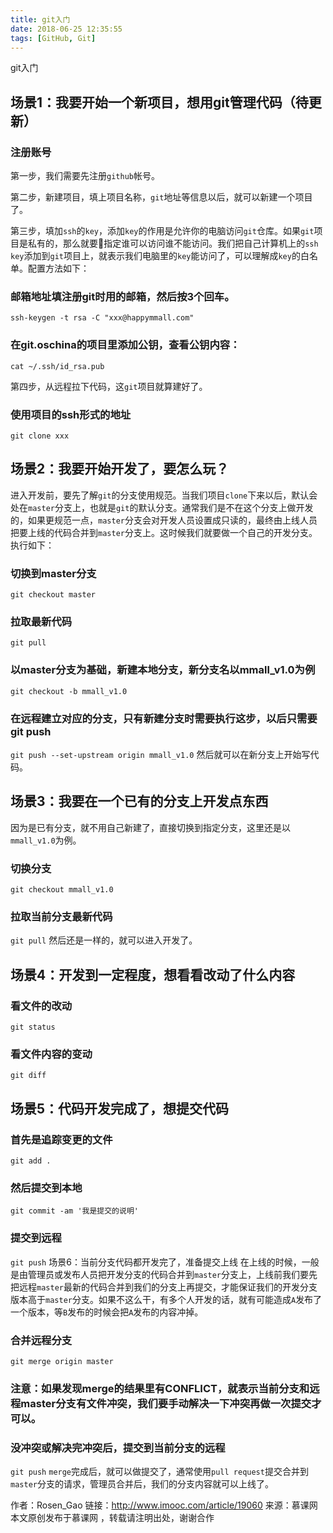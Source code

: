 ```yaml
---
title: git入门
date: 2018-06-25 12:35:55
tags: [GitHub, Git]
---
```


git入门

<!--more-->

## 场景1：我要开始一个新项目，想用git管理代码（待更新）
### 注册账号
第一步，我们需要先注册`github`帐号。

第二步，新建项目，填上项目名称，`git`地址等信息以后，就可以新建一个项目了。

第三步，填加`ssh`的`key`，添加`key`的作用是允许你的电脑访问`git`仓库。如果`git`项目是私有的，那么就要指定谁可以访问谁不能访问。我们把自己计算机上的`ssh key`添加到`git`项目上，就表示我们电脑里的`key`能访问了，可以理解成`key`的白名单。配置方法如下：

### 邮箱地址填注册git时用的邮箱，然后按3个回车。
```
ssh-keygen -t rsa -C "xxx@happymmall.com"
```

### 在git.oschina的项目里添加公钥，查看公钥内容：
```cat ~/.ssh/id_rsa.pub```

第四步，从远程拉下代码，这`git`项目就算建好了。

### 使用项目的ssh形式的地址
```git clone xxx```
## 场景2：我要开始开发了，要怎么玩？
进入开发前，要先了解`git`的分支使用规范。当我们项目`clone`下来以后，默认会处在`master`分支上，也就是`git`的默认分支。通常我们是不在这个分支上做开发的，如果更规范一点，`master`分支会对开发人员设置成只读的，最终由上线人员把要上线的代码合并到`master`分支上。这时候我们就要做一个自己的开发分支。执行如下：

###  切换到master分支
```git checkout master```

###  拉取最新代码
```git pull```

###  以master分支为基础，新建本地分支，新分支名以mmall_v1.0为例
```git checkout -b mmall_v1.0  ```

###  在远程建立对应的分支，只有新建分支时需要执行这步，以后只需要git push
```git push --set-upstream origin mmall_v1.0```
然后就可以在新分支上开始写代码。

## 场景3：我要在一个已有的分支上开发点东西
因为是已有分支，就不用自己新建了，直接切换到指定分支，这里还是以`mmall_v1.0`为例。

###  切换分支
```git checkout mmall_v1.0```

### 拉取当前分支最新代码
```git pull```
然后还是一样的，就可以进入开发了。

## 场景4：开发到一定程度，想看看改动了什么内容
###  看文件的改动
```git status```

### 看文件内容的变动
```git diff```
## 场景5：代码开发完成了，想提交代码
### 首先是追踪变更的文件
```git add .```

###  然后提交到本地
```git commit -am '我是提交的说明'```

###  提交到远程
```git push```
场景6：当前分支代码都开发完了，准备提交上线
在上线的时候，一般是由管理员或发布人员把开发分支的代码合并到`master`分支上，上线前我们要先把远程`master`最新的代码合并到我们的分支上再提交，才能保证我们的开发分支版本高于`master`分支。如果不这么干，有多个人开发的话，就有可能造成`A`发布了一个版本，等`B`发布的时候会把`A`发布的内容冲掉。

###  合并远程分支
```git merge origin master```

###  注意：如果发现merge的结果里有CONFLICT，就表示当前分支和远程master分支有文件冲突，我们要手动解决一下冲突再做一次提交才可以。

###  没冲突或解决完冲突后，提交到当前分支的远程
```git push```
`merge`完成后，就可以做提交了，通常使用`pull request`提交合并到`master`分支的请求，管理员合并后，我们的分支内容就可以上线了。


作者：Rosen_Gao
链接：http://www.imooc.com/article/19060
来源：慕课网
本文原创发布于慕课网 ，转载请注明出处，谢谢合作